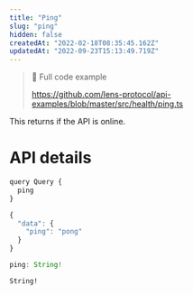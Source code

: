 ```yaml
---
title: "Ping"
slug: "ping"
hidden: false
createdAt: "2022-02-18T08:35:45.162Z"
updatedAt: "2022-09-23T15:13:49.719Z"
---
```


> 📘 Full code example
>
> <https://github.com/lens-protocol/api-examples/blob/master/src/health/ping.ts>

This returns if the API is online.

# API details

```javascript Example operation
query Query {
  ping
}
```

```javascript Example response
{
  "data": {
    "ping": "pong"
  }
}
```

```javascript Query interface
ping: String!
```

```text Response
String!
```
